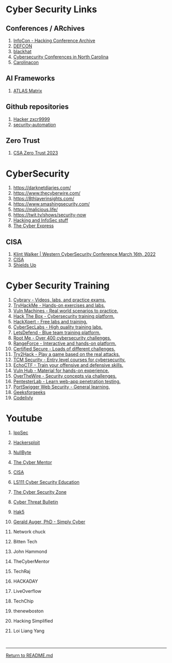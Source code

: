 # Cyber Security Links


## Conferences / ARchives

1. [InfoCon - Hacking Conference Archive](https://infocon.org/)
1. [DEFCON](https://defcon.org/)
1. [blackhat](https://www.blackhat.com/)
1. [Cybersecurity Conferences in North Carolina](https://infosec-conferences.com/us-state/north-carolina/)
1. [Carolinacon](https://carolinacon.org/schedule.html)

## AI Frameworks

 1. [ATLAS Matrix](https://atlas.mitre.org/matrices/ATLAS)
 
## Github repositories

 1. [Hacker zxcr9999](https://github.com/hoaan1995)
 1. [security-automation](https://github.com/topics/security-automation?l=python)

## Zero Trust 
 1. [CSA Zero Trust 2023](https://www.youtube.com/playlist?list=PLFkoMPnn5qstEGDyejCYFtSO6RzLkznjZ)
 
# CyberSecurity

 1. https://darknetdiaries.com/
 1. https://www.thecyberwire.com/
 1. https://8thlayerinsights.com/
 1. https://www.smashingsecurity.com/
 1. https://malicious.life/
 1. https://twit.tv/shows/security-now
 1. [Hacking and InfoSec stuff](https://archive.org/details/HackingInfoSecMisc?sort=-publicdate&&and[]=subject%3A%22covert%22&and[]=subject%3A%22hacker%22)
 1. [The Cyber Express](https://thecyberexpress.com/)

## CISA

  1. [Klint Walker | Western CyberSecurity Conference March 16th, 2022](https://www.youtube.com/watch?v=XZMk3_PeKH0)
  1. [CISA](https://www.cisa.gov/)
  1. [Shields Up](https://www.cisa.gov/shields-up)

# Cyber Security Training

1. [Cybrary - Videos, labs, and practice exams.](https://www.cybrary.it/)
1. [TryHackMe - Hands-on exercises and labs.](https://tryhackme.com/)
1. [Vuln Machines - Real world scenarios to practice.](https://vulnmachines.com/)
1. [Hack The Box - Cybersecurity training platform.](https://www.hackthebox.com/)
1. [HackXpert - Free labs and training.](https://labs.hackxpert.com/)
1. [CyberSecLabs - High quality training labs.](https://cyberseclabs.io/)
1. [LetsDefend - Blue team training platform.](https://letsdefend.io/)
1. [Root Me - Over 400 cybersecurity challenges.](https://www.root-me.org/?lang=en)
1. [RangeForce - Interactive and hands-on platform.](https://www.rangeforce.com/)
1. [Certified Secure - Loads of different challenges.](https://www.certifiedsecure.com/frontpage)
1. [Try2Hack - Play a game based on the real attacks.](https://try2hack.me/)
1. [TCM Security - Entry level courses for cybersecurity.](https://tcm-sec.com/)
1. [EchoCTF - Train your offensive and defensive skills.](https://echoctf.com/)
1. [Vuln Hub - Material for hands-on experience.](https://www.vulnhub.com/)
1. [OverTheWire - Security concepts via challenges.](https://overthewire.org/wargames/)
1. [PentesterLab - Learn web-app penetration testing.](https://www.pentesterlab.com/)
1. [PortSwigger Web Security - General learning.](https://portswigger.net/web-security)
1. [Geeksforgeeks](https://www.geeksforgeeks.org/)
1. [Codelivly](https://www.codelivly.com/)

# Youtube

1. [IppSec](https://www.youtube.com/@ippsec)
1. [Hackersploit](https://www.youtube.com/watch?v=Yq2d9FuWjd8)
1. [NullByte](https://www.youtube.com/@NullByteWHT)
1. [The Cyber Mentor](https://www.youtube.com/@TCMSecurityAcademy)
1. [CISA](https://www.youtube.com/@CISAgov)
1. [LS111 Cyber Security Education](https://www.youtube.com/@ls111cyberEd)
1. [The Cyber Security Zone](https://www.youtube.com/@thecybersecurityzone)
1. [Cyber Threat Bulletin](https://www.youtube.com/@CyberThreatBulletin-DR)
1. [Hak5](https://www.youtube.com/@hak5)
1. [Gerald Auger, PhD - Simply Cyber](https://www.youtube.com/@SimplyCyber)

1. Network chuck
1. Bitten Tech
1. John Hammond
1. TheCyberMentor
1. TechRaj
1. HACKADAY
1. LiveOverflow
1. TechChip
1. thenewboston
1. Hacking Simplified
1. Loi Liang  Yang



<br>
<hr>

[Return to README.md](README.md)
